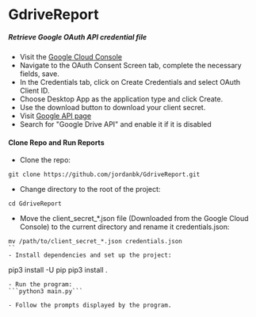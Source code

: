 # GdriveReport

##### Retrieve Google OAuth API credential file
- Visit the [Google Cloud Console](https://console.developers.google.com/apis/credentials)
- Navigate to the OAuth Consent Screen tab, complete the necessary fields, save.
- In the Credentials tab, click on Create Credentials and select OAuth Client ID.
- Choose Desktop App as the application type and click Create.
- Use the download button to download your client secret.
- Visit [Google API page](https://console.developers.google.com/apis/library)
- Search for "Google Drive API" and enable it if it is disabled

#### Clone Repo and Run Reports
- Clone the repo:
```
git clone https://github.com/jordanbk/GdriveReport.git
```
- Change directory to the root of the project:
```
cd GdriveReport
```
- Move the client_secret_*.json file (Downloaded from the Google Cloud Console) to the current directory and rename it credentials.json:
```
mv /path/to/client_secret_*.json credentials.json
``
- Install dependencies and set up the project:
```
pip3 install -U pip
pip3 install .
```
- Run the program:
```python3 main.py```

- Follow the prompts displayed by the program.